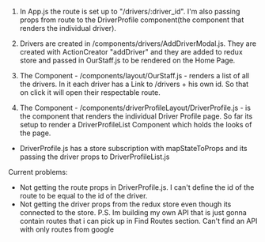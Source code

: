 1. In App.js the route is set up to "/drivers/:driver_id". I'm also passing props from route to the DriverProfile component(the component that renders the individual driver).

2. Drivers are created in /components/drivers/AddDriverModal.js. They are created with ActionCreator "addDriver" and they are added to redux store and passed in OurStaff.js to be rendered on the Home Page.

3. The Component - /components/layout/OurStaff.js - renders a list of all the drivers. In it each driver has a Link to /drivers + his own id. So that on click it will open their respectable route.

4. The Component - /components/driverProfileLayout/DriverProfile.js - is the component that renders the individual Driver Profile page. So far its setup to render a DriverProfileList Component which holds the looks of the page.

- DriverProfile.js has a store subscription with mapStateToProps and its passing the driver props to DriverProfileList.js

Current problems:

- Not getting the route props in DriverProfile.js. I can't define the id of the route to be equal to the id of the driver.
- Not getting the driver props from the redux store even though its connected to the store.
  P.S. Im building my own API that is just gonna contain routes that i can pick up in Find Routes section. Can't find an API with only routes from google
